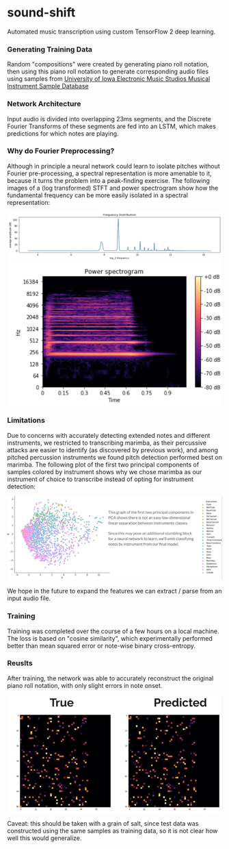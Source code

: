# sound-shift

Automated music transcription using custom TensorFlow 2 deep learning.

### Generating Training Data

Random "compositions" were created by generating piano roll notation, then using this piano roll notation to generate corresponding audio files using samples from [University of Iowa Electronic Music Studios Musical Instrument Sample Database](http://theremin.music.uiowa.edu/MIS-Pitches-2012)

### Network Architecture

Input audio is divided into overlapping 23ms segments, and the Discrete Fourier Transforms of these segments are fed into an LSTM, which makes predictions for which notes are playing. 

### Why do Fourier Preprocessing?

Although in principle a neural network could learn to isolate pitches without Fourier pre-processing, a spectral representation is more amenable to it, because it turns the problem into a peak-finding exercise. The following images of a (log transformed) STFT and power spectrogram show how the fundamental frequency can be more easily isolated in a spectral representation:

![fourier](fourier.png)
![spectrogram](spectrogram.png)

### Limitations

Due to concerns with accurately detecting extended notes and different instruments, we restricted to transcribing marimba, as their percussive attacks are easier to identify (as discovered by previous work), and among pitched percussion instruments we found pitch detection performed best on marimba. The following plot of the first two principal components of samples colored by instrument shows why we chose marimba as our instrument of choice to transcribe instead of opting for instrument detection:

![PCA](PCA.png)


We hope in the future to expand the features we can extract / parse from an input audio file.

### Training

Training was completed over the course of a few hours on a local machine. The loss is based on "cosine similarity", which experimentally performed better than mean squared error or note-wise binary cross-entropy. 


### Reuslts

After training, the network was able to accurately reconstruct the original piano roll notation, with only slight errors in note onset. 

![results](results.jpg)

Caveat: this should be taken with a grain of salt, since test data was constructed using the same samples as training data, so it is not clear how well this would generalize.

